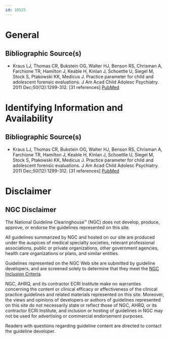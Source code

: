```yaml
---
id: 10525
---
```


# General

## Bibliographic Source(s)

- Kraus LJ, Thomas CR, Bukstein OG, Walter HJ, Benson RS, Chrisman A, Farchione TR, Hamilton J, Keable H, Kinlan J, Schoettle U, Siegel M, Stock S, Ptakowski KK, Medicus J. Practice parameter for child and adolescent forensic evaluations. J Am Acad Child Adolesc Psychiatry. 2011 Dec;50(12):1299-312. [31 references] [ PubMed ](http://www.ncbi.nlm.nih.gov/entrez/query.fcgi?cmd=Retrieve&db=pubmed&dopt=Abstract&list_uids=22115153)

# Identifying Information and Availability

## Bibliographic Source(s)

- Kraus LJ, Thomas CR, Bukstein OG, Walter HJ, Benson RS, Chrisman A, Farchione TR, Hamilton J, Keable H, Kinlan J, Schoettle U, Siegel M, Stock S, Ptakowski KK, Medicus J. Practice parameter for child and adolescent forensic evaluations. J Am Acad Child Adolesc Psychiatry. 2011 Dec;50(12):1299-312. [31 references] [ PubMed ](http://www.ncbi.nlm.nih.gov/entrez/query.fcgi?cmd=Retrieve&db=pubmed&dopt=Abstract&list_uids=22115153)

# Disclaimer

## NGC Disclaimer

The National Guideline Clearinghouse™ (NGC) does not develop, produce, approve, or endorse the guidelines represented on this site.

All guidelines summarized by NGC and hosted on our site are produced under the auspices of medical specialty societies, relevant professional associations, public or private organizations, other government agencies, health care organizations or plans, and similar entities.

Guidelines represented on the NGC Web site are submitted by guideline developers, and are screened solely to determine that they meet the [NGC Inclusion Criteria](/help-and-about/summaries/inclusion-criteria).

NGC, AHRQ, and its contractor ECRI Institute make no warranties concerning the content or clinical efficacy or effectiveness of the clinical practice guidelines and related materials represented on this site. Moreover, the views and opinions of developers or authors of guidelines represented on this site do not necessarily state or reflect those of NGC, AHRQ, or its contractor ECRI Institute, and inclusion or hosting of guidelines in NGC may not be used for advertising or commercial endorsement purposes.

Readers with questions regarding guideline content are directed to contact the guideline developer.

